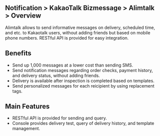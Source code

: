 ## Notification > KakaoTalk Bizmessage > Alimtalk > Overview

Alimtalk allows to send informative messages on delivery, scheduled time, and etc. to Kakaotalk users, without adding friends but based on mobile phone numbers.
RESTful API is provided for easy integration.

## Benefits
* Send up 1,000 messages at a lower cost than sending SMS.
* Send notification messages regarding order checks, payment history, and delivery status, without adding friends.  
* Delivery is available after inspection is completed based on templates.
* Send personalized messages for each reicipient by using replacement tags.  

## Main Features
* RESTful API is provided for sending and query.  
* Console provides delivery test, query of delivery history, and template management. 
